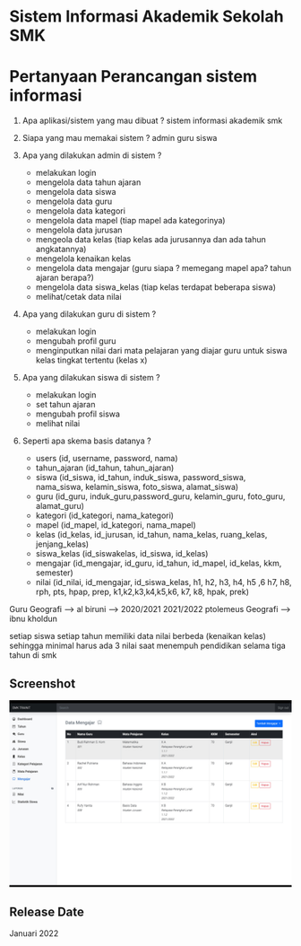 # Sistem Informasi Akademik Sekolah SMK


Pertanyaan Perancangan sistem informasi
============================================

1. Apa aplikasi/sistem yang mau dibuat ?
   sistem informasi akademik smk

2. Siapa yang mau memakai sistem ?
   admin
   guru
   siswa

3. Apa yang dilakukan admin di sistem ?

   - melakukan login
   - mengelola data tahun ajaran
   - mengelola data siswa
   - mengelola data guru
   - mengelola data kategori
   - mengelola data mapel (tiap mapel ada kategorinya)
   - mengelola data jurusan
   - mengeola data kelas (tiap kelas ada jurusannya dan ada tahun angkatannya)
   - mengelola kenaikan kelas
   - mengelola data mengajar (guru siapa ? memegang mapel apa? tahun ajaran berapa?)
   - mengelola data siswa_kelas (tiap kelas terdapat beberapa siswa)
   - melihat/cetak data nilai

4. Apa yang dilakukan guru di sistem ?

   - melakukan login
   - mengubah profil guru
   - menginputkan nilai dari mata pelajaran yang diajar guru untuk siswa kelas tingkat tertentu (kelas x)

5. Apa yang dilakukan siswa di sistem ?

   - melakukan login
   - set tahun ajaran
   - mengubah profil siswa
   - melihat nilai

6. Seperti apa skema basis datanya ?
   - users (id, username, password, nama)
   - tahun_ajaran (id_tahun, tahun_ajaran)
   - siswa (id_siswa, id_tahun, induk_siswa, password_siswa, nama_siswa, kelamin_siswa, foto_siswa, alamat_siswa)
   - guru (id_guru, induk_guru,password_guru, kelamin_guru, foto_guru, alamat_guru)
   - kategori (id_kategori, nama_kategori)
   - mapel (id_mapel, id_kategori, nama_mapel)
   - kelas (id_kelas, id_jurusan, id_tahun, nama_kelas, ruang_kelas, jenjang_kelas)
   - siswa_kelas (id_siswakelas, id_siswa, id_kelas)
   - mengajar (id_mengajar, id_guru, id_tahun, id_mapel, id_kelas, kkm, semester)
   - nilai (id_nilai, id_mengajar, id_siswa_kelas, h1, h2, h3, h4, h5 ,6 h7, h8, rph, pts, hpap, prep, k1,k2,k3,k4,k5,k6, k7, k8, hpak, prek)

Guru
Geografi --> al biruni --> 2020/2021 2021/2022 ptolemeus
Geografi --> ibnu kholdun

setiap siswa setiap tahun memiliki data nilai berbeda (kenaikan kelas)
sehingga minimal harus ada 3 nilai saat menempuh pendidikan selama tiga tahun di smk

## Screenshot

![Desktop Preview](assets/screenshot.jpeg)

## Release Date

Januari 2022
